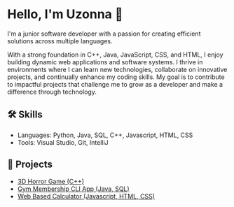 # Hello, I'm Uzonna 👋

I'm a junior software developer with a passion for creating efficient solutions across multiple languages.  

With a strong foundation in C++, Java, JavaScript, CSS, and HTML, I enjoy building dynamic web applications and software systems. I thrive in environments where I can learn new technologies, collaborate on innovative projects, and continually enhance my coding skills. My goal is to contribute to impactful projects that challenge me to grow as a developer and make a difference through technology.

## 🛠 Skills
- Languages: Python, Java, SQL, C++, Javascript, HTML, CSS
- Tools: Visual Studio, Git, IntelliJ

## 🔭 Projects
- [3D Horror Game (C++)](https://github.com/UzonnaA/COMP3501-Project)
- [Gym Membership CLI App (Java, SQL)](https://github.com/UzonnaA/3005_Project)
- [Web Based Calculator (Javascript, HTML, CSS)](https://github.com/UzonnaA/js-calculator)

